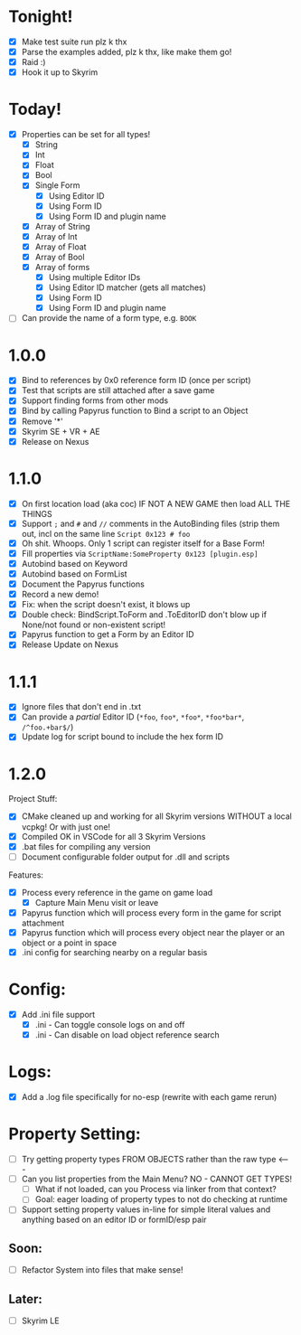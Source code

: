 # Tonight!

- [x] Make test suite run plz k thx
- [x] Parse the examples added, plz k thx, like make them go!
- [x] Raid :)
- [x] Hook it up to Skyrim

# Today!

- [x] Properties can be set for all types!
  - [x] String
  - [x] Int
  - [x] Float
  - [x] Bool
  - [x] Single Form
    - [x] Using Editor ID
    - [x] Using Form ID
    - [x] Using Form ID and plugin name
  - [x] Array of String
  - [x] Array of Int
  - [x] Array of Float
  - [x] Array of Bool
  - [x] Array of forms
    - [x] Using multiple Editor IDs
    - [x] Using Editor ID matcher (gets all matches)
    - [x] Using Form ID
    - [x] Using Form ID and plugin name
- [ ] Can provide the name of a form type, e.g. `BOOK`

# 1.0.0

- [x] Bind to references by 0x0 reference form ID (once per script)
- [x] Test that scripts are still attached after a save game
- [x] Support finding forms from other mods
- [x] Bind by calling Papyrus function to Bind a script to an Object
- [x] Remove '*'
- [x] Skyrim SE + VR + AE
- [x] Release on Nexus

# 1.1.0

- [x] On first location load (aka coc) IF NOT A NEW GAME then load ALL THE THINGS
- [x] Support `;` and `#` and `//` comments in the AutoBinding files (strip them out, incl on the same line `Script 0x123 # foo`
- [x] Oh shit. Whoops. Only 1 script can register itself for a Base Form!
- [x] Fill properties via `ScriptName:SomeProperty 0x123 [plugin.esp]`
- [x] Autobind based on Keyword
- [x] Autobind based on FormList
- [x] Document the Papyrus functions
- [x] Record a new demo!
- [x] Fix: when the script doesn't exist, it blows up
- [x] Double check: BindScript.ToForm and .ToEditorID don't blow up if None/not found or non-existent script!
- [x] Papyrus function to get a Form by an Editor ID
- [x] Release Update on Nexus

# 1.1.1

- [x] Ignore files that don't end in .txt
- [x] Can provide a *partial* Editor ID (`*foo`, `foo*`, `*foo*`, `*foo*bar*`, `/^foo.+bar$/`)
- [x] Update log for script bound to include the hex form ID

# 1.2.0

Project Stuff:
- [x] CMake cleaned up and working for all Skyrim versions WITHOUT a local vcpkg! Or with just one!
- [x] Compiled OK in VSCode for all 3 Skyrim Versions
- [x] .bat files for compiling any version
- [ ] Document configurable folder output for .dll and scripts

Features:
- [x] Process every reference in the game on game load
  - [x] Capture Main Menu visit or leave
- [x] Papyrus function which will process every form in the game for script attachment
- [x] Papyrus function which will process every object near the player or an object or a point in space
- [x] .ini config for searching nearby on a regular basis

# Config:
- [x] Add .ini file support
  - [x] .ini - Can toggle console logs on and off
  - [x] .ini - Can disable on load object reference search

# Logs:
- [x] Add a .log file specifically for no-esp (rewrite with each game rerun) 

# Property Setting:
- [ ] Try getting property types FROM OBJECTS rather than the raw type <---
- [ ] Can you list properties from the Main Menu? NO - CANNOT GET TYPES!
  - [ ] What if not loaded, can you Process via linker from that context?
  - [ ] Goal: eager loading of property types to not do checking at runtime
- [ ] Support setting property values in-line for simple literal values and anything based on an editor ID or formID/esp pair

## Soon:
- [ ] Refactor System into files that make sense!

## Later:
- [ ] Skyrim LE

